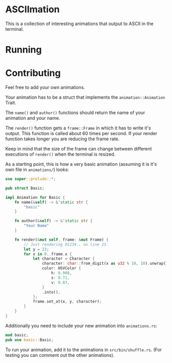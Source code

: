 # ASCIImation

This is a collection of interesting animations that output to ASCII in the terminal.

# Running

# Contributing

Feel free to add your own animations.

Your animation has to be a struct that implements the `animation::Animation` Trait.

The `name()` and `author()` functions should return the name of your animation and your name.

The `render()` function gets a `frame::Frame` in which it has to write it's output.
This function is called about 60 times per second.
If your render function takes longer you are reducing the frame rate.

Keep in mind that the size of the frame can change between different executions of `render()` when the terminal
is resized.

As a starting point, this is how a very basic animation (assuming it is it's own file in `animations/`) looks:
``` Rust
use super::prelude::*;

pub struct Basic;

impl Animation for Basic {
    fn name(&self) -> &'static str {
        "basic"
    }

    fn author(&self) -> &'static str {
        "Your Name"
    }

    fn render(&mut self, frame: &mut Frame) {
        // Just rendering 01234.. on line 23.
        let y = 23;
        for x in 0..frame.x {
            let character = Character {
                character: char::from_digit(x as u32 % 10, 10).unwrap(),
                color: HSVColor {
                    h: 0.908,
                    s: 0.71,
                    v: 0.87,
                }
                .into(),
            };
            frame.set_at(x, y, character);
        }
    }
}
```

Additionally you need to include your new animation into `animations.rs`:
```Rust
mod basic;
pub use basic::Basic;
```

To run your animation, add it to the animations in `src/bin/shuffle.rs`.
(For testing you can comment out the other animations).
